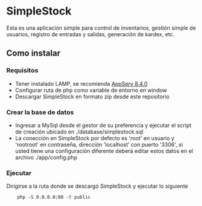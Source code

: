 # SimpleStock

Esta es una aplicación simple para control de inventarios, gestión simple de usuarios, registro de entradas y salidas, generación de kardex, etc.


## Como instalar

### Requisitos

* Tener instalado LAMP, se recomienda [AppServ 8.4.0](https://www.appservnetwork.com/en/download/ "Descargar AppServ 8.4.0")
* Configurar ruta de php como variable de entorno en window
* Descargar SimpleStock en formato zip desde este repositorio

### Crear la base de datos

* Ingresar a MySql desde el gestor de su preferencia y ejecutar el script de creación ubicado en ./database/simplestock.sql
* La conección en SimpleStock por defecto es 'root' en usuario y 'rootroot' en contraseña, dirección 'localhost' con puerto '3306', si usted tiene una configuración diferente deberá editar estos datos en el archivo ./app/config.php

### Ejecutar
Dirigirse a la ruta donde se descargó SimpleStock y ejecutar lo siguiente

``` [language]
	php -S 0.0.0.0:80 -t public
```